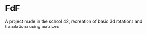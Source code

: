 # FdF
A project made in the school 42, recreation of basic 3d rotations and translations using matrices
